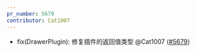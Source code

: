 ```yaml
---
pr_number: 5679
contributor: Cat1007
---
```


- fix(DrawerPlugin): 修复插件的返回值类型 @Cat1007 ([#5679](https://github.com/Tencent/tdesign-vue-next/pull/5679))
